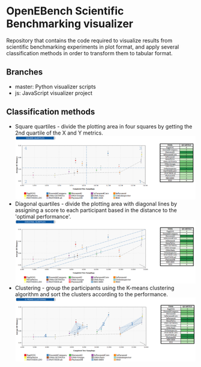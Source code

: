 # OpenEBench Scientific Benchmarking visualizer
Repository that contains the code required to visualize results from scientific benchmarking experiments in plot format, and apply several classification methods in order to transform them to tabular format.

## Branches
* master: Python visualizer scripts 
* js: JavaScript visualizer project

## Classification methods
* Square quartiles - divide the plotting area in four squares by getting the 2nd quartile of the X and Y metrics.
![squares](pictures/sqr_example.png)
* Diagonal quartiles - divide the plotting area with diagonal lines by assigning a score to each participant based in the distance to the 'optimal performance'.
![diagonals](pictures/diag_example.png)
* Clustering - group the participants using the K-means clustering algorithm and sort the clusters according to the performance.
![clusters](pictures/clusters_example.png)

